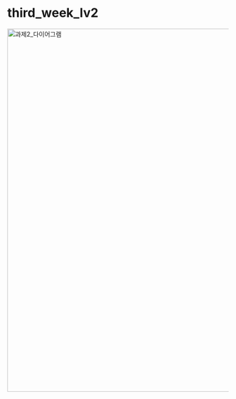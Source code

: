 # third_week_lv2

<img width="827" alt="과제2_다이어그램" src="https://github.com/ayoung-jeon/third_week_lv2/assets/147483798/3f0ff4fa-6165-4d74-a31b-425b375e005e">
